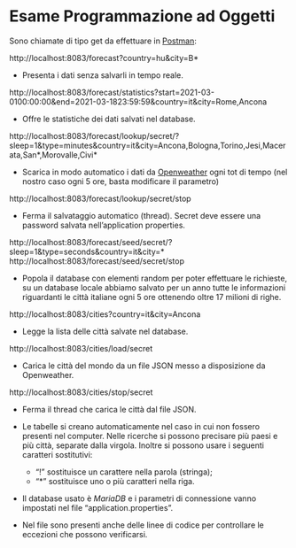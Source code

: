 # Esame Programmazione ad Oggetti
Sono chiamate di tipo get da effettuare in [Postman](https://www.postman.com):

http://localhost:8083/forecast?country=hu&city=B*
- Presenta i dati senza salvarli in tempo reale.

http://localhost:8083/forecast/statistics?start=2021-03-0100:00:00&end=2021-03-1823:59:59&country=it&city=Rome,Ancona
- Offre le statistiche dei dati salvati nel database.

http://localhost:8083/forecast/lookup/secret/?sleep=1&type=minutes&country=it&city=Ancona,Bologna,Torino,Jesi,Macerata,San*,Morovalle,Civi*
- Scarica in modo automatico i dati da [Openweather](https://openweathermap.org/) ogni tot di tempo (nel nostro caso ogni 5 ore, basta modificare il parametro)

http://localhost:8083/forecast/lookup/secret/stop
- Ferma il salvataggio automatico (thread). Secret deve essere una password salvata nell’application properties.

http://localhost:8083/forecast/seed/secret/?sleep=1&type=seconds&country=it&city=*
http://localhost:8083/forecast/seed/secret/stop
- Popola il database con elementi random per poter effettuare le richieste, su un database locale abbiamo salvato per un anno tutte le informazioni riguardanti le città italiane ogni 5 ore ottenendo oltre 17 milioni di righe.

http://localhost:8083/cities?country=it&city=Ancona
- Legge la lista delle città salvate nel database.

http://localhost:8083/cities/load/secret
- Carica le città del mondo da un file JSON messo a disposizione da Openweather.

http://localhost:8083/cities/stop/secret
- Ferma il thread che carica le città dal file JSON.


- Le tabelle si creano automaticamente nel caso in cui non fossero presenti nel computer.
 Nelle ricerche si possono precisare più paesi e più città, separate dalla virgola. Inoltre si possono usare i seguenti caratteri sostitutivi:
  - “!” sostituisce un carattere nella parola (stringa);
  - “*” sostituisce uno o più caratteri nella riga.

- Il database usato è _MariaDB_ e i parametri di connessione vanno impostati nel file “application.properties”.

- Nel file sono presenti anche delle linee di codice per controllare le eccezioni che possono verificarsi.
